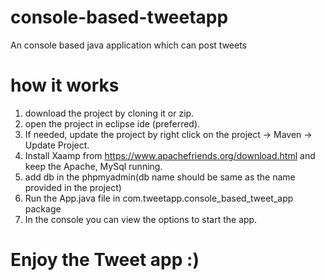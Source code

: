 # console-based-tweetapp
An console based java application which can post tweets

# how it works
1. download the project by cloning it or zip.
2. open the project in eclipse ide (preferred).
3. If needed, update the project by right click on the project -> Maven -> Update Project.
4. Install Xaamp from https://www.apachefriends.org/download.html and keep the Apache, MySql running.
5. add db in the phpmyadmin(db name should be same as the name provided in the project)
6. Run the App.java file in com.tweetapp.console_based_tweet_app package
7. In the console you can view the options to start the app.

# Enjoy the Tweet app :)
